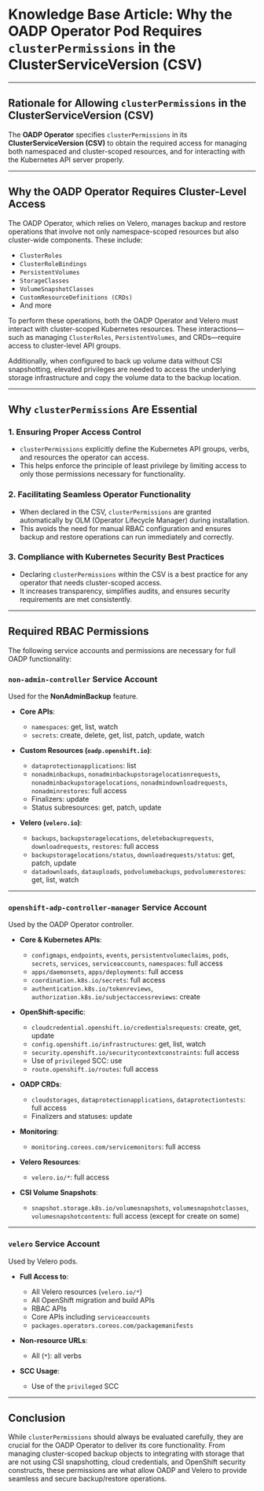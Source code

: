 # **Knowledge Base Article: Why the OADP Operator Pod Requires `clusterPermissions` in the ClusterServiceVersion (CSV)**

---

## **Rationale for Allowing `clusterPermissions` in the ClusterServiceVersion (CSV)**

The **OADP Operator** specifies `clusterPermissions` in its **ClusterServiceVersion (CSV)** to obtain the required access for managing both namespaced and cluster-scoped resources, and for interacting with the Kubernetes API server properly.

---

## **Why the OADP Operator Requires Cluster-Level Access**

The OADP Operator, which relies on Velero, manages backup and restore operations that involve not only namespace-scoped resources but also cluster-wide components. These include:

- `ClusterRoles`
- `ClusterRoleBindings`
- `PersistentVolumes`
- `StorageClasses`
- `VolumeSnapshotClasses`
- `CustomResourceDefinitions (CRDs)`
- And more

To perform these operations, both the OADP Operator and Velero must interact with cluster-scoped Kubernetes resources. These interactions—such as managing `ClusterRoles`, `PersistentVolumes`, and CRDs—require access to cluster-level API groups.

Additionally, when configured to back up volume data without CSI snapshotting, elevated privileges are needed to access the underlying storage infrastructure and copy the volume data to the backup location.

---

## **Why `clusterPermissions` Are Essential**

### **1. Ensuring Proper Access Control**
- `clusterPermissions` explicitly define the Kubernetes API groups, verbs, and resources the operator can access.
- This helps enforce the principle of least privilege by limiting access to only those permissions necessary for functionality.

### **2. Facilitating Seamless Operator Functionality**
- When declared in the CSV, `clusterPermissions` are granted automatically by OLM (Operator Lifecycle Manager) during installation.
- This avoids the need for manual RBAC configuration and ensures backup and restore operations can run immediately and correctly.

### **3. Compliance with Kubernetes Security Best Practices**
- Declaring `clusterPermissions` within the CSV is a best practice for any operator that needs cluster-scoped access.
- It increases transparency, simplifies audits, and ensures security requirements are met consistently.

---

## **Required RBAC Permissions**

The following service accounts and permissions are necessary for full OADP functionality:

### `non-admin-controller` Service Account

Used for the **NonAdminBackup** feature.

- **Core APIs**:
  - `namespaces`: get, list, watch
  - `secrets`: create, delete, get, list, patch, update, watch

- **Custom Resources (`oadp.openshift.io`)**:
  - `dataprotectionapplications`: list
  - `nonadminbackups`, `nonadminbackupstoragelocationrequests`, `nonadminbackupstoragelocations`, `nonadmindownloadrequests`, `nonadminrestores`: full access
  - Finalizers: update
  - Status subresources: get, patch, update

- **Velero (`velero.io`)**:
  - `backups`, `backupstoragelocations`, `deletebackuprequests`, `downloadrequests`, `restores`: full access
  - `backupstoragelocations/status`, `downloadrequests/status`: get, patch, update
  - `datadownloads`, `datauploads`, `podvolumebackups`, `podvolumerestores`: get, list, watch

---

### `openshift-adp-controller-manager` Service Account

Used by the OADP Operator controller.

- **Core & Kubernetes APIs**:
  - `configmaps`, `endpoints`, `events`, `persistentvolumeclaims`, `pods`, `secrets`, `services`, `serviceaccounts`, `namespaces`: full access
  - `apps/daemonsets`, `apps/deployments`: full access
  - `coordination.k8s.io/secrets`: full access
  - `authentication.k8s.io/tokenreviews`, `authorization.k8s.io/subjectaccessreviews`: create

- **OpenShift-specific**:
  - `cloudcredential.openshift.io/credentialsrequests`: create, get, update
  - `config.openshift.io/infrastructures`: get, list, watch
  - `security.openshift.io/securitycontextconstraints`: full access
  - Use of `privileged` SCC: use
  - `route.openshift.io/routes`: full access

- **OADP CRDs**:
  - `cloudstorages`, `dataprotectionapplications`, `dataprotectiontests`: full access
  - Finalizers and statuses: update

- **Monitoring**:
  - `monitoring.coreos.com/servicemonitors`: full access

- **Velero Resources**:
  - `velero.io/*`: full access

- **CSI Volume Snapshots**:
  - `snapshot.storage.k8s.io/volumesnapshots`, `volumesnapshotclasses`, `volumesnapshotcontents`: full access (except for create on some)

---

### `velero` Service Account

Used by Velero pods.

- **Full Access to**:
  - All Velero resources (`velero.io/*`)
  - All OpenShift migration and build APIs
  - RBAC APIs
  - Core APIs including `serviceaccounts`
  - `packages.operators.coreos.com/packagemanifests`

- **Non-resource URLs**:
  - All (`*`): all verbs

- **SCC Usage**:
  - Use of the `privileged` SCC

---

## **Conclusion**

While `clusterPermissions` should always be evaluated carefully, they are crucial for the OADP Operator to deliver its core functionality. From managing cluster-scoped backup objects to integrating with storage that are not using CSI snapshotting, cloud credentials, and OpenShift security constructs, these permissions are what allow OADP and Velero to provide seamless and secure backup/restore operations.
